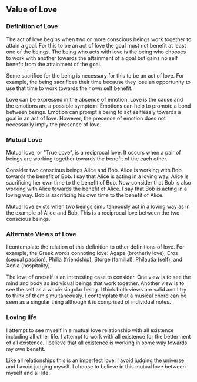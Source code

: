 ## Value of Love

### Definition of Love

The act of love begins when two or more conscious beings work together to attain a goal. For this to be an act of love the goal must not benefit at least one of the beings. The being who acts with love is the being who chooses to work with another towards the attainment of a goal but gains no self benefit from the attainment of the goal.

Some sacrifice for the being is necessary for this to be an act of love. For example, the being sacrifices their time because they lose an opportunity to use that time to work towards their own self benefit.

Love can be expressed in the absence of emotion. Love is the cause and the emotions are a possible symptom. Emotions can help to promote a bond between beings. Emotion can prompt a being to act selflessly towards a goal in an act of love. However, the presence of emotion does not necessarily imply the presence of love.

### Mutual Love

Mutual love, or "True Love", is a reciprocal love. It occurs when a pair of beings are working together towards the benefit of the each other.

Consider two conscious beings Alice and Bob. Alice is working with Bob towards the benefit of Bob. I say that Alice is acting in a loving way. Alice is sacrificing her own time to the benefit of Bob. Now consider that Bob is also working with Alice towards the benefit of Alice. I say that Bob is acting in a loving way. Bob is sacrificing his own time to the benefit of Alice.

Mutual love exists when two beings simultaneously act in a loving way as in the example of Alice and Bob. This is a reciprocal love between the two conscious beings.

### Alternate Views of Love

I contemplate the relation of this definition to other definitions of love. For example, the Greek words connoting love: Agape (brotherly love), Eros (sexual passion), Philia (friendship), Storge (familial), Philautia (self), and Xenia (hospitality).

The love of oneself is an interesting case to consider. One view is to see the mind and body as individual beings that work together. Another view is to see the self as a whole singular being. I think both views are valid and I try to think of them simultaneously. I contemplate that a musical chord can be seen as a singular thing although it is comprised of individual notes.

### Loving life

I attempt to see myself in a mutual love relationship with all existence including all other life. I attempt to work with all existence for the betterment of all existence. I believe that all existence is working in some way towards my own benefit.

Like all relationships this is an imperfect love. I avoid judging the universe and I avoid judging myself. I choose to believe in this mutual love between myself and all life.
